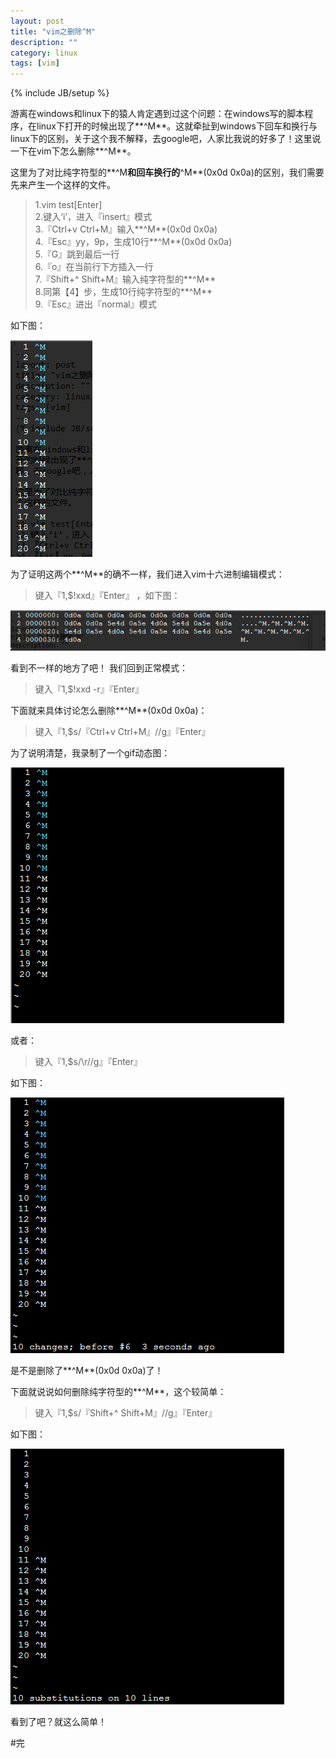 ```yaml
---
layout: post
title: "vim之删除^M"
description: ""
category: linux
tags: [vim]
---
```

{% include JB/setup %}  

游离在windows和linux下的猿人肯定遇到过这个问题：在windows写的脚本程序，在linux下打开的时候出现了**^M**。这就牵扯到windows下回车和换行与linux下的区别，关于这个我不解释，去google吧，人家比我说的好多了！这里说一下在vim下怎么删除**^M**。  

这里为了对比纯字符型的**^M**和回车换行的**^M**(0x0d 0x0a)的区别，我们需要先来产生一个这样的文件。

>1.vim test[Enter]  
>2.键入‘i’，进入『insert』模式  
>3.『Ctrl+v Ctrl+M』输入**^M**(0x0d 0x0a)  
>4.『Esc』yy，9p，生成10行**^M**(0x0d 0x0a)  
>5.『G』跳到最后一行  
>6.『o』在当前行下方插入一行  
>7.『Shift+^ Shift+M』输入纯字符型的**^M**  
>8.同第【4】步，生成10行纯字符型的**^M**  
>9.『Esc』进出『normal』模式  

如下图：  

![vim-ctrl0](/images/vim-ctrl0.png)  

为了证明这两个**^M**的确不一样，我们进入vim十六进制编辑模式：  

>键入『1,$!xxd』『Enter』  ，如下图：  

![vim-ctrl1](/images/vim-ctrl1.png) 

看到不一样的地方了吧！  我们回到正常模式：  

>键入『1,$!xxd -r』『Enter』

下面就来具体讨论怎么删除**^M**(0x0d 0x0a)：  

>键入『1,$s/『Ctrl+v Ctrl+M』//g』『Enter』  

为了说明清楚，我录制了一个gif动态图：  

![vim-ctrl-m0](https://github.com/zhuqingcode/zhuqingcode.github.com/blob/master/images/vim-ctrl-m0.gif?raw=true)  

或者：  

>键入『1,$s/\r//g』『Enter』   

如下图：  

![vim-ctrl-m1](https://github.com/zhuqingcode/zhuqingcode.github.com/blob/master/images/vim-ctrl-m1.gif?raw=true)   

是不是删除了**^M**(0x0d 0x0a)了！  

下面就说说如何删除纯字符型的**^M**，这个较简单：  

>键入『1,$s/『Shift+^ Shift+M』//g』『Enter』   

如下图：  

![vim-ctrl-m2](https://github.com/zhuqingcode/zhuqingcode.github.com/blob/master/images/vim-ctrl-m2.gif?raw=true)  

看到了吧？就这么简单！  

#完 




